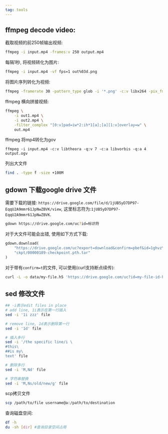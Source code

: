 ```yaml
---
tag: tools
---
```


## ffmpeg decode video:

截取视频的前250帧输出视频:
```bash
ffmpeg -i input.mp4 -frames:v 250 output.mp4
```
每隔1秒, 将视频转化为图片:

```bash
ffmpeg -i input.mp4 -vf fps=1 out%03d.png
```

将图片序列转化为视频:

```bash
ffmpeg -framerate 30 -pattern_type glob -i '*.png' -c:v libx264 -pix_fmt yuv420p out.mp4
```

ffmpeg 横向拼接视频:
```bash
ffmpeg \
    -i out1.mp4 \
    -i out2.mp4 \
    -filter_complex "[0:v]pad=iw*2:ih*1[a];[a][1:v]overlay=w" \
    out.mp4
```

ffmpeg 将mp4转化为gov
```
ffmpeg -i input.mp4 -c:v libtheora -q:v 7 -c:a libvorbis -q:a 4 output.ogv
```
列出大文件
```bash
find . -type f -size +100M
```

## gdown 下载google drive 文件

需要下载的链接: `https://drive.google.com/file/d/1jUB5yD7DP97-EqqU2A9mmr61JpNwZBVK/view`, 这里标志符为:`1jUB5yD7DP97-EqqU2A9mmr61JpNwZBVK`.

```bash
gdown https://drive.google.com/uc?id=标识符
```


对于大文件可能会出错, 使用如下方式下载:
```python
gdown.download(
    "https://drive.google.com/uc?export=download&confirm=pbef&id=1ghvzYXdmiCuX5I757id73jWuRLMCzXAX",
    "ckpt/00000189-checkpoint.pth.tar"
)
```

对于带有`confirm=t`的文件, 可以使用(curl支持断点续传):
```bash
curl -L -o data/my-file.h5 'https://drive.google.com/uc?id=my-file-id-here&confirm=t
```

## sed 修改文件

```bash
## -i表示edit files in place
# add line, 1i表示在第一行插入
sed -i '1i zzz' file

# remove line, 1d表示删除第一行
sed -i '1d' file

# 插入多行
sed -i '/the specific line/i \
#this\
##is my\
text' file

# 删除多行
sed -i 'M,Nd' file

# 字符串替换
sed -i 'M,Ns/old/new/g' file
```

scp拷贝文件

```bash
scp /path/to/file username@a:/path/to/destination
```

查询磁盘空间:

```bash
df -h
du -sh [dir] #查询目录空间占用
```